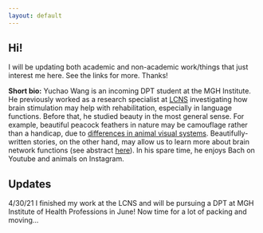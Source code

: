 ```yaml
---
layout: default
---
```


## Hi!

<p>         
I will be updating both academic and non-academic work/things that just interest me here. See the links for more. Thanks!
</p>

**Short bio:** Yuchao Wang is an incoming DPT student at the MGH Institute. He previously worked as a research specialist at [LCNS](https://www.med.upenn.edu/lcns/) investigating how brain stimulation may help with rehabilitation, especially in language functions. Before that, he studied beauty in the most general sense. For example, beautiful peacock feathers in nature may be camouflage rather than a handicap, due to [differences in animal visual systems](https://journals.plos.org/plosone/article/authors?id=10.1371/journal.pone.0210924). Beautifully-written stories, on the other hand, may allow us to learn more about brain network functions (see abstract [here](https://www.cogneurosociety.org/data-blitz-session-schedule/)). In his spare time, he enjoys Bach on Youtube and animals on Instagram.


## Updates

<p>
4/30/21 I finished my work at the LCNS and will be pursuing a DPT at MGH Institute of Health Professions in June! Now time for a lot of packing and moving... 
</p>
